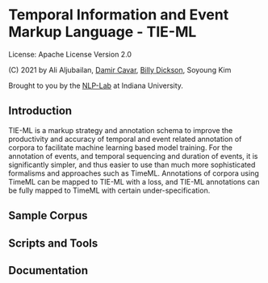 # Temporal Information and Event Markup Language - TIE-ML

License: Apache License Version 2.0

(C) 2021 by Ali Aljubailan, [Damir Cavar], [Billy Dickson], Soyoung Kim

Brought to you by the [NLP-Lab] at Indiana University.


## Introduction

TIE-ML is a markup strategy and annotation schema to improve the productivity and accuracy of temporal and event related annotation of corpora to facilitate machine learning based model training. For the annotation of events, and temporal sequencing and duration of events, it is significantly simpler, and thus easier to use than much more sophisticated formalisms and approaches such as TimeML. Annotations of corpora using TimeML can be mapped to TIE-ML with a loss, and TIE-ML annotations can be fully mapped to TimeML with certain under-specification.


## Sample Corpus


## Scripts and Tools


## Documentation




[Damir Cavar]: https://www.linkedin.com/in/damircavar/ "Damir Cavar"
[Billy Dickson]: https://www.linkedin.com/in/billy-dickson/ "Billy Dickson"
[NLP-Lab]: https://nlp-lab.org/ "NLP-Lab"
